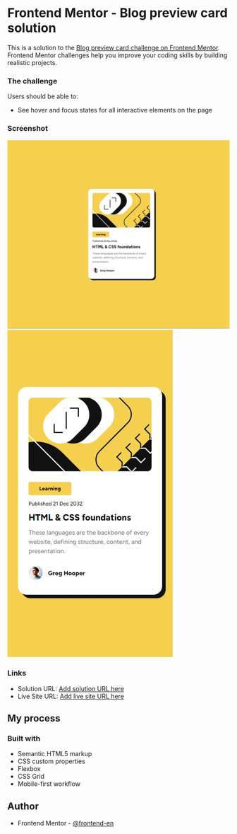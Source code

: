 # Frontend Mentor - Blog preview card solution

This is a solution to the [Blog preview card challenge on Frontend Mentor](https://www.frontendmentor.io/challenges/blog-preview-card-ckPaj01IcS). Frontend Mentor challenges help you improve your coding skills by building realistic projects. 


### The challenge

Users should be able to:

- See hover and focus states for all interactive elements on the page

### Screenshot

![](./assets/images/Screenshot_Desc.jpg) 
![](./assets/images/Screenshot_Mobile.jpg) 

### Links

- Solution URL: [Add solution URL here](https://github.com/frontend-en/blog-preview-card)
- Live Site URL: [Add live site URL here](https://frontend-en.github.io/blog-preview-card/)

## My process

### Built with

- Semantic HTML5 markup
- CSS custom properties
- Flexbox
- CSS Grid
- Mobile-first workflow

## Author
- Frontend Mentor - [@frontend-en](https://www.frontendmentor.io/profile/frontend-en)
